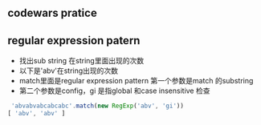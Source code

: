 ## codewars pratice

## regular expression patern

- 找出sub string 在string里面出现的次数
- 以下是'abv'在string出现的次数
- match里面是regular expression pattern 第一个参数是match 的substring
- 第二个参数是config，gi 是指global 和case insensitive 检查

```js
 'abvabvabcabcabc'.match(new RegExp('abv', 'gi'))
[ 'abv', 'abv' ]
```
